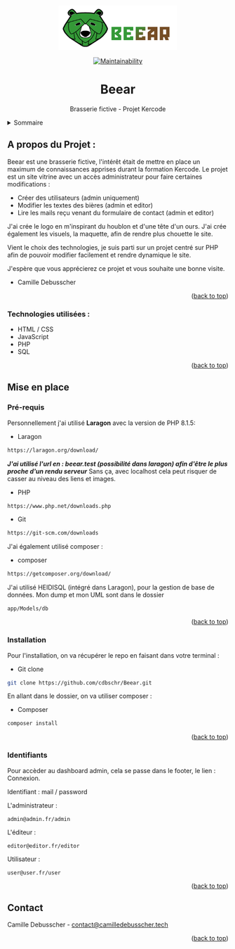 <div align="center">
  <a href="https://github.com/cdbschr/Beear">
    <img src="public/frontend/img/Logo-Beear.png" alt="Logo Beear" width="270" height="100">
  </a>

[![Maintainability](https://api.codeclimate.com/v1/badges/dab975edd1c92f8ff310/maintainability)](https://codeclimate.com/github/cdbschr/Beear/maintainability)
  
  <h1 align="center">Beear</h1>

  <p align="center">Brasserie fictive - Projet Kercode</p>
</div>

<details>
  <summary>Sommaire</summary>
  <ol>
    <li>
      <a href="#a-propos-du-projet-">A propos du Projet</a>
      <ul>
        <li><a href="#technologies-utilisées-">Technologies utilisées</a></li>
      </ul>
    </li>
    <li>
      <a href="#mise-en-place">Mise en place</a>
      <ul>
        <li><a href="#pré-requis">Pré-requis</a></li>
        <li><a href="#installation">Installation</a></li>
        <li><a href="#identifiants">Identifiants</a></li>
      </ul>
    </li>
    <li><a href="#contact">Contact</a></li>
  </ol>
</details>

## A propos du Projet :

Beear est une brasserie fictive, l'intérêt était de mettre en place un maximum de connaissances apprises durant la formation Kercode. 
Le projet est un site vitrine avec un accès administrateur pour faire certaines modifications : 
  <ul>
    <li>Créer des utilisateurs (admin uniquement)</li>
    <li>Modifier les textes des bières (admin et editor)</li>
    <li>Lire les mails reçu venant du formulaire de contact (admin et editor)</li>
  </ul>

J'ai crée le logo en m'inspirant du houblon et d'une tête d'un ours. 
J'ai crée également les visuels, la maquette, afin de rendre plus chouette le site. 

Vient le choix des technologies, je suis parti sur un projet centré sur PHP afin de pouvoir modifier facilement et rendre dynamique le site.

J'espère que vous apprécierez ce projet et vous souhaite une bonne visite.

* Camille Debusscher

<p align="right">(<a href="#top">back to top</a>)</p>

### Technologies utilisées :

- HTML / CSS
- JavaScript
- PHP
- SQL

<p align="right">(<a href="#top">back to top</a>)</p>

## Mise en place
### Pré-requis
Personnellement j'ai utilisé **Laragon** avec la version de PHP 8.1.5: 

* Laragon
```sh
https://laragon.org/download/
```
***J'ai utilisé l'url en : beear.test (possibilité dans laragon) afin d'être le plus proche d'un rendu serveur***
Sans ça, avec localhost cela peut risquer de casser au niveau des liens et images.

* PHP
```sh 
https://www.php.net/downloads.php
```

* Git
```sh
https://git-scm.com/downloads
```

J'ai également utilisé composer :

* composer
```sh
https://getcomposer.org/download/
```

J'ai utilisé HEIDISQL (intégré dans Laragon), pour la gestion de base de données.
Mon dump et mon UML sont dans le dossier 
```
app/Models/db
```

<p align="right">(<a href="#top">back to top</a>)</p>

### Installation
Pour l'installation, on va récupérer le repo en faisant dans votre terminal : 

* Git clone
```sh
git clone https://github.com/cdbschr/Beear.git
```

En allant dans le dossier, on va utiliser composer :

* Composer
```sh
composer install
```

<p align="right">(<a href="#top">back to top</a>)</p>

### Identifiants

Pour accèder au dashboard admin, cela se passe dans le footer, le lien : Connexion.

Identifiant : mail / password

L'administrateur : 
```
admin@admin.fr/admin
```

L'éditeur :
```
editor@editor.fr/editor
```

Utilisateur :
```
user@user.fr/user
```

<p align="right">(<a href="#top">back to top</a>)</p>

## Contact

Camille Debusscher - contact@camilledebusscher.tech
<p align="right">(<a href="#top">back to top</a>)</p>